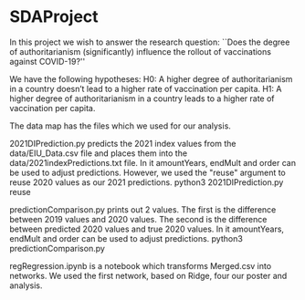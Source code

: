 # SDAProject

In this project we wish to answer the research question:
``Does the degree of authoritarianism (significantly) influence the rollout of vaccinations against COVID-19?''

We have the following hypotheses:
H0: A higher degree of authoritarianism in a country doesn’t lead to a higher rate of vaccination per capita.
H1: A higher degree of authoritarianism in a country leads to a higher rate of vaccination per capita.

The data map has the files which we used for our analysis.

2021DIPrediction.py predicts the 2021 index values from the data/EIU_Data.csv file and places them into the data/2021indexPredictions.txt file.
In it amountYears, endMult and order can be used to adjust predictions.
However, we used the "reuse" argument to reuse 2020 values as our 2021 predictions.
python3 2021DIPrediction.py reuse

predictionComparison.py prints out 2 values.
The first is the difference between 2019 values and 2020 values. The second is the difference between predicted 2020 values and true 2020 values.
In it amountYears, endMult and order can be used to adjust predictions.
python3 predictionComparison.py

regRegression.ipynb is a notebook which transforms Merged.csv into networks.
We used the first network, based on Ridge, four our poster and analysis.
